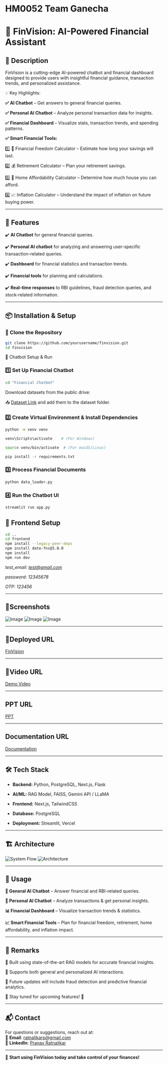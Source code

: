 
# HM0052 Team Ganecha

# 🚀 FinVision: AI-Powered Financial Assistant

## 📌 Description

FinVision is a cutting-edge AI-powered chatbot and financial dashboard designed to provide users with insightful financial guidance, transaction trends, and personalized assistance.

💡 Key Highlights:

**✅ AI Chatbot** – Get answers to general financial queries.

**✅ Personal AI Chatbot** – Analyze personal transaction data for insights.

**✅ Financial Dashboard** – Visualize stats, transaction trends, and spending patterns.

**✅ Smart Financial Tools:**

1️⃣ 🏦 Financial Freedom Calculator – Estimate how long your savings will last.

2️⃣ 💰 Retirement Calculator – Plan your retirement savings.

3️⃣ 🏡 Home Affordability Calculator – Determine how much house you can afford.

4️⃣ 📈 Inflation Calculator – Understand the impact of inflation on future buying power.

---

## 🌟 Features
✔️  **AI Chatbot** for general financial queries.

✔️  **Personal AI chatbot** for analyzing and answering user-specific transaction-related queries.

✔️  **Dashboard** for financial statistics and transaction trends.

✔️  **Financial tools** for planning and calculations.

✔️  **Real-time responses** to RBI guidelines, fraud detection queries, and stock-related information.

---


## 📦 Installation & Setup
### 🔹 Clone the Repository
```bash
git clone https://github.com/yourusername/finvision.git
cd finvision
```

🤖 Chatbot Setup & Run

### 1️⃣ Set Up Financial Chatbot
```bash
cd "Financial Chatbot"
```

Download datasets from the public drive:

📥 [Dataset Link](https://drive.google.com/drive/folders/1YINLwb6cniTch5bsurAieSBxCxc9qKeN?usp=sharing)
  and add them to the dataset folder.

### 2️⃣ Create Virtual Environment & Install Dependencies
```bash
python -m venv venv
```
```bash
venv\Scripts\activate    # (For Windows)
```
```bash
source venv/bin/activate  # (For macOS/Linux)
```
```bash
pip install -r requirements.txt
```
### 3️⃣ Process Financial Documents

```bash
python data_loader.py
```

### 4️⃣ Run the Chatbot UI
```bash
streamlit run app.py
```

## 🎨 Frontend Setup

```bash
cd ..
cd frontend
npm install --legacy-peer-deps
npm install date-fns@3.0.0
npm install
npm run dev
```

*test_email: test@gmail.com*

*password: 12345678*

*OTP: 123456*

---
## 📸Screenshots

![Image](https://github.com/user-attachments/assets/7d492b4e-ee0c-413e-9b37-c532481cefd5)
![Image](https://github.com/user-attachments/assets/25081191-f935-4712-85b1-1b6121be4ea4)
![Image](https://github.com/user-attachments/assets/8b081524-5d2f-49ac-bdb3-3bff1c6e2f63)

---
## 🔗Deployed URL

[FinVision](https://hm-0052-team-ganecha-adityakurapatis-projects.vercel.app/)

---

## 🎥Video URL

[Demo Video](https://drive.google.com/drive/folders/1E1mAoWwo_xyNIEK_T4MlbNcY8AUXAcfi?usp=sharing)

---

## PPT URL

[PPT](https://www.canva.com/design/DAGgh_HVyxc/8PdMJBMQ4E_OIwsAHLyXGQ/view?utm_content=DAGgh_HVyxc&utm_campaign=designshare&utm_medium=link2&utm_source=uniquelinks&utlId=h7f88b5bcab)

---
## Documentation URL

[Documentation](https://docs.google.com/document/d/1c8VGktNLTHtQrb3J5Wm7k4xFHTGOF4sE4P5Vt4fd7Uk/edit?usp=sharing)

---

## 🛠️ Tech Stack
- **Backend:** Python, PostgreSQL, Next.js, Flask

- **AI/ML:** RAG Model, FAISS, Gemini API / LLaMA

- **Frontend:** Next.js, TailwindCSS

- **Database:** PostgreSQL

- **Deployment:** Streamlit, Vercel

---


## 🏗️ Architecture
![System Flow](https://github.com/user-attachments/assets/03ecb38a-3b28-4774-99c7-39ecd7ee129f)
![Architecture](https://github.com/user-attachments/assets/e37af416-755b-4d77-a1b5-4a027b4219ff)

---


## 📌 Usage

**🚀 General AI Chatbot** – Answer financial and RBI-related queries.

**💬 Personal AI Chatbot** – Analyze transactions & get personal insights.

**📊 Financial Dashboard** – Visualize transaction trends & statistics.

**📈 Smart Financial Tools** – Plan for financial freedom, retirement, home affordability, and inflation impact.

---

## 📌 Remarks

🔹 Built using state-of-the-art RAG models for accurate financial insights.

🔹 Supports both general and personalized AI interactions.

🔹 Future updates will include fraud detection and predictive financial analytics.

 📢 Stay tuned for upcoming features! 🚀

---



## 📬 Contact

For questions or suggestions, reach out at:  
📧 **Email**: ratnalikarp@gmail.com    
💼 **LinkedIn**: [Pranav Ratnalikar](https://www.linkedin.com/in/pranav-ratnalikar/)

---

🚀 **Start using FinVision today and take control of your finances!**
